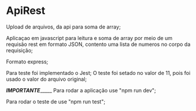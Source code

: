 # ApiRest
Upload de arquivos, da api para soma de array;

Aplicaçao em javascript para leitura e soma de array por meio de um requisão rest em formato JSON, contento uma lista de numeros no corpo da requisição;

Formato express;

Para teste foi implementado o Jest;
O teste foi setado no valor de 11, pois foi usado o valor do arquivo original;


_____________________IMPORTANTE__________________________
Para rodar a aplicação use "npm run dev";

Para rodar o teste de use "npm run test";

